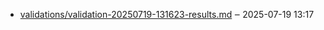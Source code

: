 - [validations/validation-20250719-131623-results.md](validations/validation-20250719-131623-results.md) ‒ 2025-07-19 13:17
